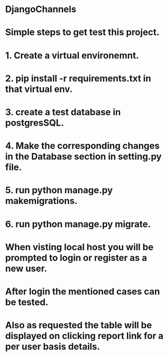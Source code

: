 # DjangoChannels

# Simple steps to get test this project.

# 1. Create a virtual environemnt.
# 2. pip install -r requirements.txt in that virtual env.
# 3. create a test database in postgresSQL.
# 4. Make the corresponding changes in the Database section in setting.py file.
# 5. run python manage.py makemigrations.
# 6. run python manage.py migrate.

# When visting local host you will be prompted to login or register as a new user.
# After login the mentioned cases can be tested.
# Also as requested the table will be displayed on clicking report link for a per user basis details.
